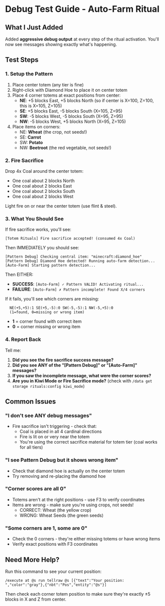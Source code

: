 # Debug Test Guide - Auto-Farm Ritual

## What I Just Added

Added **aggressive debug output** at every step of the ritual activation. You'll now see messages showing exactly what's happening.

## Test Steps

### 1. Setup the Pattern

1. Place center totem (any tier is fine)
2. Right-click with Diamond Hoe to place it on center totem
3. Place 4 corner totems at exact positions from center:
   - **NE**: +5 blocks East, +5 blocks North (so if center is X=100, Z=100, this is X=105, Z=105)
   - **SE**: +5 blocks East, -5 blocks South (X=105, Z=95)
   - **SW**: -5 blocks West, -5 blocks South (X=95, Z=95)
   - **NW**: -5 blocks West, +5 blocks North (X=95, Z=105)
4. Place items on corners:
   - NE: **Wheat** (the crop, not seeds!)
   - SE: **Carrot**
   - SW: **Potato**
   - NW: **Beetroot** (the red vegetable, not seeds!)

### 2. Fire Sacrifice

Drop 4x Coal around the center totem:
- One coal about 2 blocks North
- One coal about 2 blocks East
- One coal about 2 blocks South
- One coal about 2 blocks West

Light fire on or near the center totem (use flint & steel).

### 3. What You Should See

If fire sacrifice works, you'll see:
```
[Totem Rituals] Fire sacrifice accepted! (consumed 4x Coal)
```

Then IMMEDIATELY you should see:
```
[Pattern Debug] Checking central item: "minecraft:diamond_hoe"
[Pattern Debug] Diamond Hoe detected! Running auto-farm detection...
[Auto-Farm] Starting pattern detection...
```

Then EITHER:
- **SUCCESS**: `[Auto-Farm] ✓ Pattern VALID! Activating ritual...`
- **FAILURE**: `[Auto-Farm] ✗ Pattern incomplete! Found X/4 corners`

If it fails, you'll see which corners are missing:
```
  NE(+5,+5):1 SE(+5,-5):0 SW(-5,-5):1 NW(-5,+5):0
  (1=found, 0=missing or wrong item)
```
- **1** = corner found with correct item
- **0** = corner missing or wrong item

### 4. Report Back

Tell me:
1. **Did you see the fire sacrifice success message?**
2. **Did you see ANY of the "[Pattern Debug]" or "[Auto-Farm]" messages?**
3. **If you saw the incomplete message, what were the corner scores?**
4. **Are you in Kiwi Mode or Fire Sacrifice mode?** (check with `/data get storage rituals:config kiwi_mode`)

## Common Issues

### "I don't see ANY debug messages"
- Fire sacrifice isn't triggering - check that:
  - Coal is placed in all 4 cardinal directions
  - Fire is lit on or very near the totem
  - You're using the correct sacrifice material for totem tier (coal works for all tiers)

### "I see Pattern Debug but it shows wrong item"
- Check that diamond hoe is actually on the center totem
- Try removing and re-placing the diamond hoe

### "Corner scores are all 0"
- Totems aren't at the right positions - use F3 to verify coordinates
- Items are wrong - make sure you're using crops, not seeds!
  - CORRECT: Wheat (the yellow crop)
  - WRONG: Wheat Seeds (the green seeds)

### "Some corners are 1, some are 0"
- Check the 0 corners - they're either missing totems or have wrong items
- Verify exact positions with F3 coordinates

## Need More Help?

Run this command to see your current position:
```
/execute at @s run tellraw @s [{"text":"Your position: ","color":"gray"},{"nbt":"Pos","entity":"@s"}]
```

Then check each corner totem position to make sure they're exactly ±5 blocks in X and Z from center.


